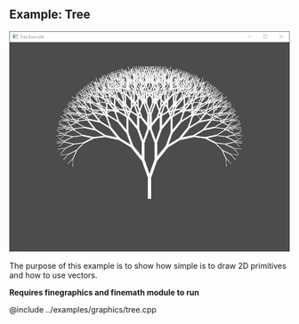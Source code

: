 Example: Tree
-----------------------------------------

![Screenshot](example-tree.jpg)

The purpose of this example is to show how simple is to draw 2D primitives and how to use vectors.

**Requires finegraphics and finemath module to run**

@include ../examples/graphics/tree.cpp